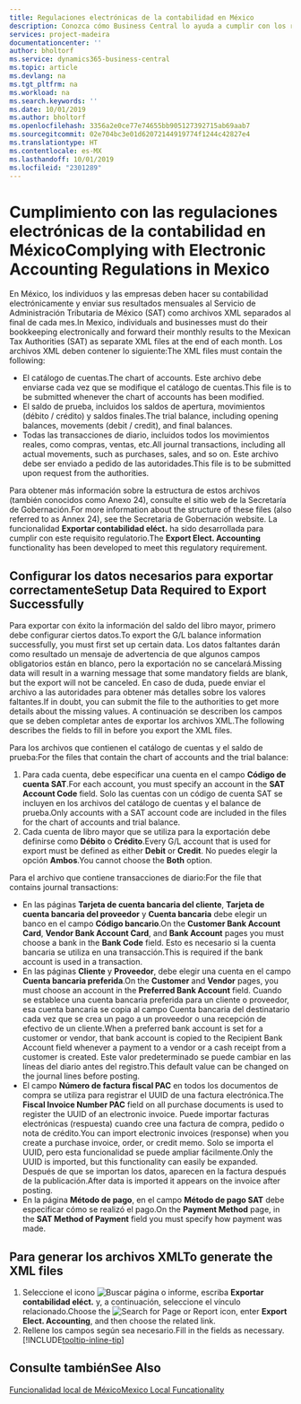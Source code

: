 ```yaml
---
title: Regulaciones electrónicas de la contabilidad en México
description: Conozca cómo Business Central lo ayuda a cumplir con los requisitos de contabilidad electrónica en México.
services: project-madeira
documentationcenter: ''
author: bholtorf
ms.service: dynamics365-business-central
ms.topic: article
ms.devlang: na
ms.tgt_pltfrm: na
ms.workload: na
ms.search.keywords: ''
ms.date: 10/01/2019
ms.author: bholtorf
ms.openlocfilehash: 3356a2e0ce77e74655bb905127392715ab69aab7
ms.sourcegitcommit: 02e704bc3e01d62072144919774f1244c42827e4
ms.translationtype: HT
ms.contentlocale: es-MX
ms.lasthandoff: 10/01/2019
ms.locfileid: "2301289"
---
```

# <a name="complying-with-electronic-accounting-regulations-in-mexico"></a><span data-ttu-id="7ff8f-103">Cumplimiento con las regulaciones electrónicas de la contabilidad en México</span><span class="sxs-lookup"><span data-stu-id="7ff8f-103">Complying with Electronic Accounting Regulations in Mexico</span></span>
<span data-ttu-id="7ff8f-104">En México, los individuos y las empresas deben hacer su contabilidad electrónicamente y enviar sus resultados mensuales al Servicio de Administración Tributaria de México (SAT) como archivos XML separados al final de cada mes.</span><span class="sxs-lookup"><span data-stu-id="7ff8f-104">In Mexico, individuals and businesses must do their bookkeeping electronically and forward their monthly results to the Mexican Tax Authorities (SAT) as separate XML files at the end of each month.</span></span> <span data-ttu-id="7ff8f-105">Los archivos XML deben contener lo siguiente:</span><span class="sxs-lookup"><span data-stu-id="7ff8f-105">The XML files must contain the following:</span></span>

* <span data-ttu-id="7ff8f-106">El catálogo de cuentas.</span><span class="sxs-lookup"><span data-stu-id="7ff8f-106">The chart of accounts.</span></span> <span data-ttu-id="7ff8f-107">Este archivo debe enviarse cada vez que se modifique el catálogo de cuentas.</span><span class="sxs-lookup"><span data-stu-id="7ff8f-107">This file is to be submitted whenever the chart of accounts has been modified.</span></span>  
* <span data-ttu-id="7ff8f-108">El saldo de prueba, incluidos los saldos de apertura, movimientos (débito / crédito) y saldos finales.</span><span class="sxs-lookup"><span data-stu-id="7ff8f-108">The trial balance, including opening balances, movements (debit / credit), and final balances.</span></span>  
* <span data-ttu-id="7ff8f-109">Todas las transacciones de diario, incluidos todos los movimientos reales, como compras, ventas, etc.</span><span class="sxs-lookup"><span data-stu-id="7ff8f-109">All journal transactions, including all actual movements, such as purchases, sales, and so on.</span></span> <span data-ttu-id="7ff8f-110">Este archivo debe ser enviado a pedido de las autoridades.</span><span class="sxs-lookup"><span data-stu-id="7ff8f-110">This file is to be submitted upon request from the authorities.</span></span>

<span data-ttu-id="7ff8f-111">Para obtener más información sobre la estructura de estos archivos (también conocidos como Anexo 24), consulte el sitio web de la Secretaría de Gobernación.</span><span class="sxs-lookup"><span data-stu-id="7ff8f-111">For more information about the structure of these files (also referred to as Annex 24), see the Secretaria de Gobernación website.</span></span> <span data-ttu-id="7ff8f-112">La funcionalidad **Exportar contabilidad eléct.** ha sido desarrollada para cumplir con este requisito regulatorio.</span><span class="sxs-lookup"><span data-stu-id="7ff8f-112">The **Export Elect. Accounting** functionality has been developed to meet this regulatory requirement.</span></span>

## <a name="setup-data-required-to-export-successfully"></a><span data-ttu-id="7ff8f-113">Configurar los datos necesarios para exportar correctamente</span><span class="sxs-lookup"><span data-stu-id="7ff8f-113">Setup Data Required to Export Successfully</span></span>
<span data-ttu-id="7ff8f-114">Para exportar con éxito la información del saldo del libro mayor, primero debe configurar ciertos datos.</span><span class="sxs-lookup"><span data-stu-id="7ff8f-114">To export the G/L balance information successfully, you must first set up certain data.</span></span> <span data-ttu-id="7ff8f-115">Los datos faltantes darán como resultado un mensaje de advertencia de que algunos campos obligatorios están en blanco, pero la exportación no se cancelará.</span><span class="sxs-lookup"><span data-stu-id="7ff8f-115">Missing data will result in a warning message that some mandatory fields are blank, but the export will not be canceled.</span></span> <span data-ttu-id="7ff8f-116">En caso de duda, puede enviar el archivo a las autoridades para obtener más detalles sobre los valores faltantes.</span><span class="sxs-lookup"><span data-stu-id="7ff8f-116">If in doubt, you can submit the file to the authorities to get more details about the missing values.</span></span> <span data-ttu-id="7ff8f-117">A continuación se describen los campos que se deben completar antes de exportar los archivos XML.</span><span class="sxs-lookup"><span data-stu-id="7ff8f-117">The following describes the fields to fill in before you export the XML files.</span></span>

<span data-ttu-id="7ff8f-118">Para los archivos que contienen el catálogo de cuentas y el saldo de prueba:</span><span class="sxs-lookup"><span data-stu-id="7ff8f-118">For the files that contain the chart of accounts and the trial balance:</span></span>
1. <span data-ttu-id="7ff8f-119">Para cada cuenta, debe especificar una cuenta en el campo **Código de cuenta SAT**.</span><span class="sxs-lookup"><span data-stu-id="7ff8f-119">For each account, you must specify an account in the **SAT Account Code** field.</span></span> <span data-ttu-id="7ff8f-120">Solo las cuentas con un código de cuenta SAT se incluyen en los archivos del catálogo de cuentas y el balance de prueba.</span><span class="sxs-lookup"><span data-stu-id="7ff8f-120">Only accounts with a SAT account code are included in the files for the chart of accounts and trial balance.</span></span> 
2. <span data-ttu-id="7ff8f-121">Cada cuenta de libro mayor que se utiliza para la exportación debe definirse como **Débito** o **Crédito**.</span><span class="sxs-lookup"><span data-stu-id="7ff8f-121">Every G/L account that is used for export must be defined as either **Debit** or **Credit**.</span></span> <span data-ttu-id="7ff8f-122">No puedes elegir la opción **Ambos**.</span><span class="sxs-lookup"><span data-stu-id="7ff8f-122">You cannot choose the **Both** option.</span></span>

<span data-ttu-id="7ff8f-123">Para el archivo que contiene transacciones de diario:</span><span class="sxs-lookup"><span data-stu-id="7ff8f-123">For the file that contains journal transactions:</span></span>
* <span data-ttu-id="7ff8f-124">En las páginas **Tarjeta de cuenta bancaria del cliente**, **Tarjeta de cuenta bancaria del proveedor** y **Cuenta bancaria** debe elegir un banco en el campo **Código bancario**.</span><span class="sxs-lookup"><span data-stu-id="7ff8f-124">On the **Customer Bank Account Card**, **Vendor Bank Account Card**, and **Bank Account** pages you must choose a bank in the **Bank Code** field.</span></span> <span data-ttu-id="7ff8f-125">Esto es necesario si la cuenta bancaria se utiliza en una transacción.</span><span class="sxs-lookup"><span data-stu-id="7ff8f-125">This is required if the bank account is used in a transaction.</span></span> 
* <span data-ttu-id="7ff8f-126">En las páginas **Cliente** y **Proveedor**, debe elegir una cuenta en el campo **Cuenta bancaria preferida**.</span><span class="sxs-lookup"><span data-stu-id="7ff8f-126">On the **Customer** and **Vendor** pages, you must choose an account in the **Preferred Bank Account** field.</span></span> <span data-ttu-id="7ff8f-127">Cuando se establece una cuenta bancaria preferida para un cliente o proveedor, esa cuenta bancaria se copia al campo Cuenta bancaria del destinatario cada vez que se crea un pago a un proveedor o una recepción de efectivo de un cliente.</span><span class="sxs-lookup"><span data-stu-id="7ff8f-127">When a preferred bank account is set for a customer or vendor, that bank account is copied to the Recipient Bank Account field whenever a payment to a vendor or a cash receipt from a customer is created.</span></span> <span data-ttu-id="7ff8f-128">Este valor predeterminado se puede cambiar en las líneas del diario antes del registro.</span><span class="sxs-lookup"><span data-stu-id="7ff8f-128">This default value can be changed on the journal lines before posting.</span></span>
* <span data-ttu-id="7ff8f-129">El campo **Número de factura fiscal PAC** en todos los documentos de compra se utiliza para registrar el UUID de una factura electrónica.</span><span class="sxs-lookup"><span data-stu-id="7ff8f-129">The **Fiscal Invoice Number PAC** field on all purchase documents is used to register the UUID of an electronic invoice.</span></span> <span data-ttu-id="7ff8f-130">Puede importar facturas electrónicas (respuesta) cuando cree una factura de compra, pedido o nota de crédito.</span><span class="sxs-lookup"><span data-stu-id="7ff8f-130">You can import electronic invoices (response) when you create a purchase invoice, order, or credit memo.</span></span> <span data-ttu-id="7ff8f-131">Solo se importa el UUID, pero esta funcionalidad se puede ampliar fácilmente.</span><span class="sxs-lookup"><span data-stu-id="7ff8f-131">Only the UUID is imported, but this functionality can easily be expanded.</span></span> <span data-ttu-id="7ff8f-132">Después de que se importan los datos, aparecen en la factura después de la publicación.</span><span class="sxs-lookup"><span data-stu-id="7ff8f-132">After data is imported it appears on the invoice after posting.</span></span>
* <span data-ttu-id="7ff8f-133">En la página **Método de pago**, en el campo **Método de pago SAT** debe especificar cómo se realizó el pago.</span><span class="sxs-lookup"><span data-stu-id="7ff8f-133">On the **Payment Method** page, in the **SAT Method of Payment** field you must specify how payment was made.</span></span>

## <a name="to-generate-the-xml-files"></a><span data-ttu-id="7ff8f-134">Para generar los archivos XML</span><span class="sxs-lookup"><span data-stu-id="7ff8f-134">To generate the XML files</span></span>
1. <span data-ttu-id="7ff8f-135">Seleccione el icono ![Buscar página o informe](../../media/ui-search/search_small.png "icono Buscar página o informe"), escriba **Exportar contabilidad eléct.** y, a continuación, seleccione el vínculo relacionado.</span><span class="sxs-lookup"><span data-stu-id="7ff8f-135">Choose the ![Search for Page or Report](../../media/ui-search/search_small.png "Search for Page or Report icon") icon, enter **Export Elect. Accounting**, and then choose the related link.</span></span>
2. <span data-ttu-id="7ff8f-136">Rellene los campos según sea necesario.</span><span class="sxs-lookup"><span data-stu-id="7ff8f-136">Fill in the fields as necessary.</span></span> [!INCLUDE[tooltip-inline-tip](../../includes/tooltip-inline-tip_md.md)]

## <a name="see-also"></a><span data-ttu-id="7ff8f-137">Consulte también</span><span class="sxs-lookup"><span data-stu-id="7ff8f-137">See Also</span></span>
[<span data-ttu-id="7ff8f-138">Funcionalidad local de México</span><span class="sxs-lookup"><span data-stu-id="7ff8f-138">Mexico Local Funcationality</span></span>](mexico-local-functionality.md)
